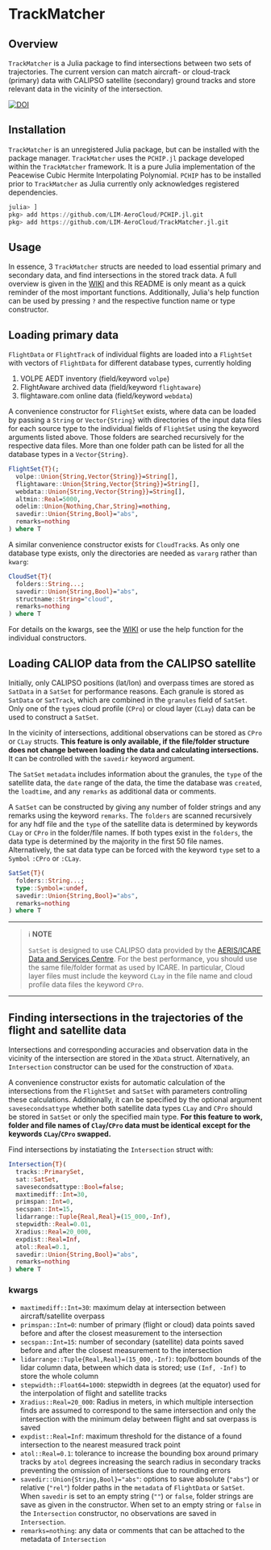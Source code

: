 TrackMatcher
============

Overview
--------

`TrackMatcher` is a Julia package to find intersections between two sets of trajectories.
The current version can match aircraft- or cloud-track (primary) data with CALIPSO satellite 
(secondary) ground tracks and store relevant data in the vicinity of the intersection.

[![DOI](https://zenodo.org/badge/DOI/10.5281/zenodo.6193048.svg)](https://doi.org/10.5281/zenodo.6193048)


Installation
------------

`TrackMatcher` is an unregistered Julia package, but can be installed with the
package manager. `TrackMatcher` uses the `PCHIP.jl` package developed within the
`TrackMatcher` framework. It is a pure Julia implementation of the Peacewise Cubic
Hermite Interpolating Polynomial. `PCHIP` has to be installed prior to `TrackMatcher`
as Julia currently only acknowledges registered dependencies.

```julia
julia> ]
pkg> add https://github.com/LIM-AeroCloud/PCHIP.jl.git
pkg> add https://github.com/LIM-AeroCloud/TrackMatcher.jl.git
```


Usage
-----

In essence, 3 `TrackMatcher` structs are needed to load essential primary and secondary data, 
and find intersections in the stored track data. A full overview is given in the 
[WIKI](https://github.com/LIM-AeroCloud/TrackMatcher.jl/wiki) and this README is 
only meant as a quick reminder of the most important functions. Additionally, Julia's
help function can be used by pressing `?` and the respective function name or 
type constructor.


Loading primary data
--------------------

`FlightData` or `FlightTrack` of individual flights are loaded into a `FlightSet` 
with vectors of `FlightData` for different database types, currently holding

1. VOLPE AEDT inventory (field/keyword `volpe`)
2. FlightAware archived data (field/keyword  `flightaware`)
3. flightaware.com online data (field/keyword  `webdata`)

A convenience constructor for `FlightSet` exists, where data can be loaded by passing 
a `String` or `Vector{String}` with directories of the input data files for each 
source type to the individual fields of `FlightSet` using the keyword arguments listed
above. Those folders are searched recursively for the respective data files. More than 
one folder path can be listed for all the database types in a `Vector{String}`.

```julia
FlightSet{T}(;
  volpe::Union{String,Vector{String}}=String[],
  flightaware::Union{String,Vector{String}}=String[],
  webdata::Union{String,Vector{String}}=String[],
  altmin::Real=5000,
  odelim::Union{Nothing,Char,String}=nothing,
  savedir::Union{String,Bool}="abs",
  remarks=nothing
) where T
```

A similar convenience constructor exists for `CloudTrack`s. As only one database type
exists, only the directories are needed as `vararg` rather than `kwarg`:

```julia
CloudSet{T}(
  folders::String...;
  savedir::Union{String,Bool}="abs",
  structname::String="cloud",
  remarks=nothing
) where T
```

For details on the kwargs, see the [WIKI](https://github.com/LIM-AeroCloud/TrackMatcher.jl/wiki)
or use the help function for the individual constructors.


Loading CALIOP data from the CALIPSO satellite
----------------------------------------------

Initially, only CALIPSO positions (lat/lon) and overpass times are stored as `SatData`
in a `SatSet` for performance reasons. Each granule is stored as `SatData` or `SatTrack`,
which are combined in the `granules` field of `SatSet`. Only one of the `type`s
cloud profile (`CPro`) or cloud layer (`CLay`) data can be used to construct a `SatSet`.

In the vicinity of intersections, additional observations can be stored as `CPro` or
`CLay` structs.
__This feature is only available, if the file/folder structure does not change between__
__loading the data and calculating intersections.__  It can be controlled with the
`savedir` keyword argument.

The `SatSet` `metadata` includes information about the granules, the `type` of the 
satellite data, the `date` range of the data, the time the database was `created`, 
the `loadtime`, and any `remarks` as additional data or comments.

A `SatSet` can be constructed by giving any number of folder strings and any remarks
using the keyword `remarks`. The `folders` are scanned recursively for any hdf file
and the `type` of the satellite data is determined by keywords `CLay` or `CPro` in
the folder/file names. If both types exist in the `folders`, the data type is determined
by the majority in the first 50 file names. Alternatively, the sat data type can
be forced with the keyword `type` set to a `Symbol` `:CPro` or `:CLay`.

```julia
SatSet{T}(
  folders::String...;
  type::Symbol=:undef,
  savedir::Union{String,Bool}="abs",
  remarks=nothing
) where T
```

---
> :information_source: **NOTE**
>
> `SatSet` is designed to use CALIPSO data provided by the [AERIS/ICARE Data and Services Centre](http://www.icare.univ-lille1.fr/). 
> For the best performance, you should use the same file/folder format as used by ICARE. 
> In particular, Cloud layer files must include the keyword `CLay` in the file name
> and cloud profile data files the keyword `CPro`.
---


Finding intersections in the trajectories of the flight and satellite data
--------------------------------------------------------------------------

Intersections and corresponding accuracies and observation data in the vicinity 
of the intersection are stored in the `XData` struct. Alternatively, an `Intersection`
constructor can be used for the construction of `XData`.

A convenience constructor exists for automatic calculation of the intersections 
from the `FlightSet` and `SatSet` with parameters controlling these calculations. 
Additionally, it can be specified by the optional argument `savesecondsattype` 
whether both satellite data types `CLay` and `CPro` should be stored in `SatSet`
or only the specified main type. 
__For this feature to work, folder and file names of `Clay`/`CPro` data must be identical__
__except for the keywords `CLay`/`CPro` swapped.__

Find intersections by instatiating the `Intersection` struct with:

```julia
Intersection{T}(
  tracks::PrimarySet,
  sat::SatSet,
  savesecondsattype::Bool=false;
  maxtimediff::Int=30,
  primspan::Int=0,
  secspan::Int=15,
  lidarrange::Tuple{Real,Real}=(15_000,-Inf),
  stepwidth::Real=0.01,
  Xradius::Real=20_000,
  expdist::Real=Inf,
  atol::Real=0.1,
  savedir::Union{String,Bool}="abs",
  remarks=nothing
) where T
```

### kwargs

- `maxtimediff::Int=30`: maximum delay at intersection between aircraft/satellite overpass
- `primspan::Int=0`: number of primary (flight or cloud) data points saved before and after the closest measurement to the intersection
- `secspan::Int=15`: number of secondary (satellite) data points saved before and after the closest measurement to the intersection
- `lidarrange::Tuple{Real,Real}=(15_000,-Inf)`: top/bottom bounds of the lidar column data, between which
  data is stored; use `(Inf, -Inf)` to store the whole column
- `stepwidth::Float64=1000`: stepwidth in degrees (at the equator) used for the 
  interpolation of flight and satellite tracks
- `Xradius::Real=20_000`: Radius in meters, in which multiple intersection finds are
  assumed to correspond to the same intersection and only the intersection with the
  minimum delay between flight and sat overpass is saved
- `expdist::Real=Inf`: maximum threshold for the distance of a found intersection to the nearest measured track point
- `atol::Real=0.1`: tolerance to increase the bounding box around primary tracks by `atol` degrees
  increasing the search radius in secondary tracks preventing the omission of intersections due to
  rounding errors
- `savedir::Union{String,Bool}="abs"`: options to save absolute (`"abs"`) or relative
  (`"rel"`) folder paths in the `metadata` of  `FlightData` or `SatSet`. When `savedir`
  is set to an empty string (`""`) or `false`, folder strings are save as given in
  the constructor. When set to an empty string or `false` in the `Intersection` constructor,
  no observations are saved in `Intersection`.
- `remarks=nothing`: any data or comments that can be attached to the metadata of `Intersection`
